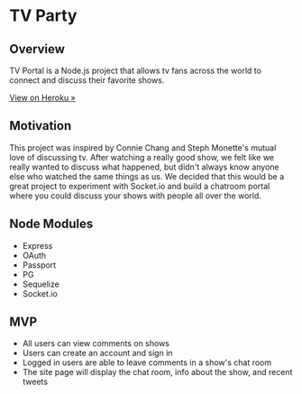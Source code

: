 # TV Party

## Overview
TV Portal is a Node.js project that allows tv fans across the world to connect and discuss their favorite shows.

[View on Heroku &raquo;](http://tv-party.herokuapp.com/)

## Motivation

This project was inspired by Connie Chang and Steph Monette's mutual love of discussing tv. After watching a really good show, we felt like we really wanted to discuss what happened, but didn't always know anyone else who watched the same things as us. We decided that this would be a great project to experiment with Socket.io and build a chatroom portal where you could discuss your shows with people all over the world.

## Node Modules
* Express
* OAuth
* Passport
* PG
* Sequelize
* Socket.io

## MVP
* All users can view comments on shows
* Users can create an account and sign in
* Logged in users are able to leave comments in a show's chat room
* The site page will display the chat room, info about the show, and recent tweets
